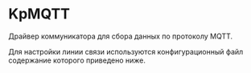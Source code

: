 KpMQTT
=============================


Драйвер коммуникатора для сбора данных по протоколу MQTT.

Для настройки линии связи используются конфигурационный файл содержание которого приведено ниже.

